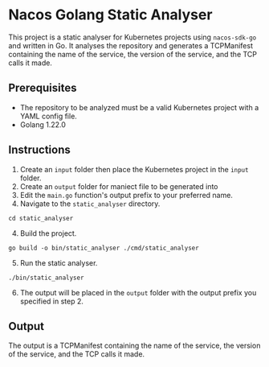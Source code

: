 # Nacos Golang Static Analyser

This project is a static analyser for Kubernetes projects using `nacos-sdk-go` and written in Go. It analyses the repository and generates a TCPManifest containing the name of the service, the version of the service, and the TCP calls it made.

## Prerequisites

- The repository to be analyzed must be a valid Kubernetes project with a YAML config file.
- Golang 1.22.0

## Instructions

1. Create an `input` folder then place the Kubernetes project in the `input` folder.
2. Create an `output` folder for maniect file to be generated into
3. Edit the `main.go` function's output prefix to your preferred name.
4. Navigate to the `static_analyser` directory.
  ```
  cd static_analyser
  ```
4. Build the project.
  ```
  go build -o bin/static_analyser ./cmd/static_analyser
  ```
5. Run the static analyser.
  ```
  ./bin/static_analyser
  ```
6. The output will be placed in the `output` folder with the output prefix you specified in step 2.

## Output

The output is a TCPManifest containing the name of the service, the version of the service, and the TCP calls it made.
